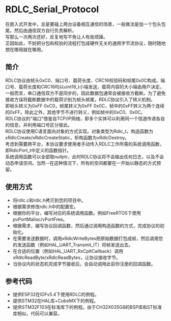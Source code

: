 # RDLC_Serial_Protocol
在嵌入式开发中，总是要碰上两台设备相互通信的场景，一般做法是加一个包头包尾，然后由通信双方自行负责解析。<br>
写那么一次两次还好，反复地写不免让人有些烦躁。<br>
正因如此，不妨把分包和校验的流程打包成硬件无关的通用字节流协议，随时随地想在哪用就在哪用。<br>

## 简介
RDLC协议由帧头0xC0、端口号、载荷长度、CRC16校验码和帧尾0x0C构成。端口号、载荷长度和CRC16均以uint16_t小端发送，载荷内容的大小端由用户决定。<br>
一般而言，串口通信双方不是同步的，因此数据包通常会被接收方截断。为了避免接收方误将截断数据中的载荷识别为帧头帧尾，RDLC协议引入了转义机制。<br>
即帧头转义为0xFF 0xC0，帧尾转义为0xFF 0x0C，帧中的0xFF转义为两个连续的0xFF。除此之外，其他字节不进行转义，例如帧中的0xC0、0x0C。<br>
RDLC协议的"端口"借鉴自TCP/IP网络，即多个实体可以利用同一个信道传递各自的信息，并利用端口号区分彼此。<br>
RDLC协议使用C语言面向对象的方式实现。对象类型为Rdlc_t，构造函数为xRdlcCreate/xRdlcCreateStatic，析构函数为vRdlcDestroy。<br>
考虑到需要跨平台，本协议要求使用者手动传入RDLC工作所需的系统调用函数，即RdlcPort_t中定义的函数指针。<br>
系统调用函数可以全部取nullptr，此时RDLC协议将不会输出任何日志，以及不会动态申请空间。当然--在这种情况下，所有的空间都要在一开始以静态的方式预留。<br>

## 使用方式
- 将rdlc.c和rdlc.h拷贝到您的项目中。
- 根据需求修改rdlc.h中的配置宏。
- 根据你的平台，编写对应的系统调用函数。例如FreeRTOS下使用pvPortMalloc/vPortFree。
- 根据需求，编写协议回调函数，然后通过调用构造函数的方式，完成协议的初始化。
- 在需要发送数据时，调用xRdlcWriteBytes把原始数据打包成帧，然后调用您的发送函数（例如HAL_UART_Transmit_IT）将帧发送出去。
- 在合适的位置（例如HAL_UART_RxCpltCallback）调用xRdlcReadByte/xRdlcReadBytes，让协议接收字节。
- 当协议内的状态机完成字节接收后，会自动调用此前你注册的回调函数。

## 参考代码
- 提供ESP32在IDFv5.4下使用RDLC的例程。
- 提供STM32在HAL库+CubeMX下的例程。
- 提供STM32F103在标准库下的例程。由于CH32X035G8的BSP库和ST标准库相似，代码可以兼容。
